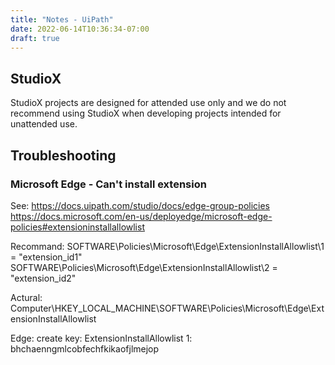 ```yaml
---
title: "Notes - UiPath"
date: 2022-06-14T10:36:34-07:00
draft: true
---
```

## StudioX
StudioX projects are designed for attended use only and we do not recommend using StudioX when developing projects intended for unattended use.

## Troubleshooting

### Microsoft Edge - Can't install extension
See: https://docs.uipath.com/studio/docs/edge-group-policies
https://docs.microsoft.com/en-us/deployedge/microsoft-edge-policies#extensioninstallallowlist

Recommand:
SOFTWARE\Policies\Microsoft\Edge\ExtensionInstallAllowlist\1 = "extension_id1"
SOFTWARE\Policies\Microsoft\Edge\ExtensionInstallAllowlist\2 = "extension_id2"

Actural:
Computer\HKEY_LOCAL_MACHINE\SOFTWARE\Policies\Microsoft\Edge\ExtensionInstallAllowlist

Edge: create key: ExtensionInstallAllowlist
1: bhchaenngmlcobfechfkikaofjlmejop 
